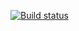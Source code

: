 [![Build status](https://ci.appveyor.com/api/projects/status/9vpsheide754533m?svg=true)](https://ci.appveyor.com/project/Wansomecorgz/pageobjecthw)
